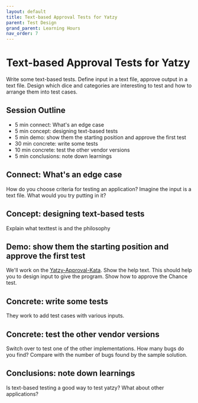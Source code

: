 ```yaml
---
layout: default
title: Text-based Approval Tests for Yatzy
parent: Test Design
grand_parent: Learning Hours
nav_order: 7
---
```


# Text-based Approval Tests for Yatzy

Write some text-based tests. Define input in a text file, approve output in a text file. Design which dice and categories are interesting to test and how to arrange them into test cases.

## Session Outline

* 5 min connect: What's an edge case 
* 5 min concept: designing text-based tests
* 5 min demo: show them the starting position and approve the first test
* 30 min concrete: write some tests
* 10 min concrete: test the other vendor versions
* 5 min conclusions: note down learnings


## Connect: What's an edge case 

How do you choose criteria for testing an application? Imagine the input is a text file. What would you try putting in it?

## Concept: designing text-based tests

Explain what texttest is and the philosophy

## Demo: show them the starting position and approve the first test

We'll work on the [Yatzy-Approval-Kata](https://github.com/emilybache/Yatzy-Approval-Kata). Show the help text. This should help you to design input to give the program. Show how to approve the Chance test. 

## Concrete: write some tests

They work to add test cases with various inputs.

## Concrete: test the other vendor versions

Switch over to test one of the other implementations. How many bugs do you find? Compare with the number of bugs found by the sample solution.

## Conclusions: note down learnings

Is text-based testing a good way to test yatzy? What about other applications?
